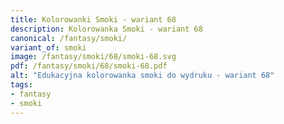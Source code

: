 ```yaml
---
title: Kolorowanki Smoki - wariant 68
description: Kolorowanka Smoki - wariant 68
canonical: /fantasy/smoki/
variant_of: smoki
image: /fantasy/smoki/68/smoki-68.svg
pdf: /fantasy/smoki/68/smoki-68.pdf
alt: "Edukacyjna kolorowanka smoki do wydruku - wariant 68"
tags:
- fantasy
- smoki
---
```

